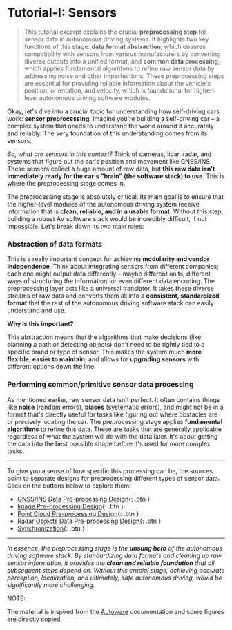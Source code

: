 # Tutorial-I: Sensors

> This tutorial excerpt explains the crucial **preprocessing step** for sensor data in autonomous driving systems. It highlights two key functions of this stage: **data format abstraction**, which ensures compatibility with sensors from various manufacturers by converting diverse outputs into a unified format, and **common data processing**, which applies fundamental algorithms to refine raw sensor data by addressing noise and other imperfections. These preprocessing steps are essential for providing reliable information about the vehicle's position, orientation, and velocity, which is foundational for higher-level autonomous driving software modules.
>

Okay, let's dive into a crucial topic for understanding how self-driving cars work: **sensor preprocessing**. Imagine you're building a self-driving car – a complex system that needs to understand the world around it accurately and reliably. The very foundation of this understanding comes from its sensors.

*So, what are sensors in this context?* Think of cameras, lidar, radar, and systems that figure out the car's position and movement like GNSS/INS. These sensors collect a huge amount of raw data, but **this raw data isn't immediately ready for the car's "brain" (the software stack) to use**. This is where the preprocessing stage comes in.

The preprocessing stage is absolutely critical. Its main goal is to ensure that the higher-level modules of the autonomous driving system receive information that is **clean, reliable, and in a usable format**. Without this step, building a robust AV software stack would be incredibly difficult, if not impossible. Let's break down its two main roles:

### Abstraction of data formats

This is a really important concept for achieving **modularity and vendor independence**. Think about integrating sensors from different companies; each one might output data differently – maybe different units, different ways of structuring the information, or even different data encoding. The preprocessing layer acts like a universal translator. It takes these diverse streams of raw data and converts them all into a **consistent, standardized format** that the rest of the autonomous driving software stack can easily understand and use.

**Why is this important?**

This abstraction means that the algorithms that make decisions (like planning a path or detecting objects) don't need to be tightly tied to a specific brand or type of sensor. This makes the system much **more flexible**, **easier to maintain**, and allows for **upgrading sensors** with different options down the line.

### Performing common/primitive sensor data processing

As mentioned earlier, raw sensor data isn't perfect. It often contains things like **noise** (random errors), **biases** (systematic errors), and might not be in a format that's directly useful for tasks like figuring out where obstacles are or precisely locating the car. The preprocessing stage applies **fundamental algorithms** to refine this data. These are tasks that are generally applicable regardless of what the system will do with the data later. It's about getting the data into the best possible shape before it's used for more complex tasks.

---

To give you a sense of how specific this processing can be, the sources point to separate designs for preprocessing different types of sensor data. Click on the buttons below to explore them:

- [GNSS/INS Data Pre-processing Design](gnss-and-ins.md){: .btn }
- [Image Pre-processing Design](image.md){: .btn }
- [Point Cloud Pre-processing Design](lidar.md){: .btn }
- [Radar Objects Data Pre-processing Design](radar.md){: .btn }
- [Synchronization](synchronization.md){: .btn }

---

*In essence, the preprocessing stage is the **unsung hero** of the autonomous driving software stack. By standardizing data formats and cleaning up raw sensor information, it provides the **clean and reliable foundation** that all subsequent steps depend on. Without this crucial stage, achieving accurate perception, localization, and ultimately, safe autonomous driving, would be significantly more challenging.*

NOTE:

The material is inspired from the [Autoware](https://autowarefoundation.github.io/autoware-documentation/main/) documentation and some figures are directly copied.